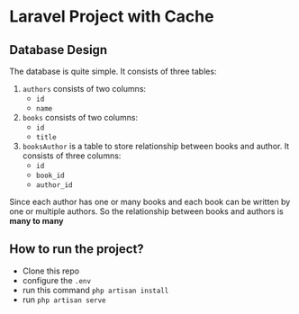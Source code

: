 # Laravel Project with Cache

## Database Design

The database is quite simple. It consists of three tables:
1. `authors` consists of two columns:
    - `id`
    - `name`
2. `books` consists of two columns:
    - `id`
    - `title`
3. `booksAuthor` is a table to store relationship between books and author. It consists of three columns:
    - `id`
    - `book_id`
    - `author_id`

Since each author has one or many books and each book can be written by one or multiple authors. So the relationship between books and authors is **many to many**

## How to run the project?
- Clone this repo
- configure the `.env`
- run this command `php artisan install`
- run `php artisan serve`
